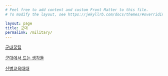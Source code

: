 ```yaml
---
# Feel free to add content and custom Front Matter to this file.
# To modify the layout, see https://jekyllrb.com/docs/themes/#overriding-theme-defaults

layout: page
title: 군대
permalink: /military/
---
```

[군대꿀팁](./tips)

[군대에서 드는 생각들](./thoughts)

[신병교육대대](./training)

